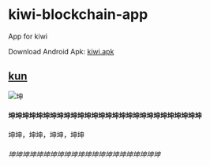 # kiwi-blockchain-app
App for kiwi

Download Android Apk: [kiwi.apk](https://github.com/Kiwihealthcare-Network/kiwi-blockchain-app/releases/download/v0.0.1/kiwi_network_0.0.1.apk)

## [kun](https://www.runoob.com/markdown/md-link.html)

![坤](http://static.runoob.com/images/runoob-logo.png)

#### 坤坤坤坤坤坤坤坤坤坤坤坤坤坤坤坤坤坤坤坤坤坤坤坤坤坤坤坤
坤坤，坤坤，坤坤，坤坤

###### 坤坤坤坤坤坤坤坤坤坤坤坤坤坤坤坤坤坤坤坤坤坤
